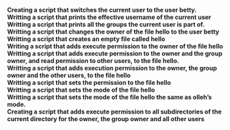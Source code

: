**Creating a script that switches the current user to the user betty.**<br>
**Writting a script that prints the effective username of the current user**<br>
**Writting a script that prints all the groups the current user is part of.**<br>
**Writting a script that changes the owner of the file hello to the user betty**<br>
**Writting a script that creates an empty file called hello**<br>
**Writing a script that adds execute permission to the owner of the file hello**<br>
**Writting a script that adds execute permission to the owner and the group owner, and read permission to other users, to the file hello.**<br>
**Writting a script that adds execution permission to the owner, the group owner and the other users, to the file hello**<br>
**Writting a script that sets the permission to the file hello**<br>
**Writting a script that sets the mode of the file hello**<br>
**Writting a script that sets the mode of the file hello the same as olleh’s mode.**<br>
**Creating a script that adds execute permission to all subdirectories of the current directory for the owner, the group owner and all other users**<br>
